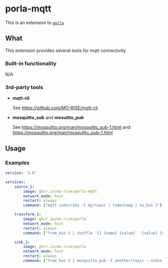 # porla-mqtt
This is an extension to [`porla`](https://github.com/rise-maritime/porla)

## What

This extension provides several tools for mqtt connectivity

### Built-in functionality

N/A

### 3rd-party tools

* **mqtt-cli**

  See https://github.com/MO-RISE/mqtt-cli

* **mosquitto_sub** and **mosuitto_pub**

  See https://mosquitto.org/man/mosquitto_sub-1.html and https://mosquitto.org/man/mosquitto_pub-1.html

## Usage

### Examples
```yaml
version: '3.8'

services:
    source_1:
        image: ghcr.io/mo-rise/porla-mqtt
        network_mode: host
        restart: always
        command: ["mqtt subscribe -t my/topic | timestamp | to_bus 1"]

    transform_1:
        image: ghcr.io/mo-rise/porla
        network_mode: host
        restart: always
        command: ["from_bus 1 | shuffle '{} {name} {value}' '{value} {name}' | to_bus 3"]

    sink_1:
        image: ghcr.io/mo-rise/porla
        network_mode: host
        restart: always
        command: ["from_bus 3 | mosquitto_pub -t another/topic --stdin-line"]
```
